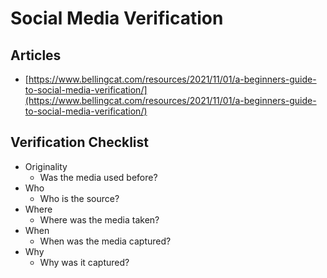 # Social Media Verification

## Articles

* [https://www.bellingcat.com/resources/2021/11/01/a-beginners-guide-to-social-media-verification/](https://www.bellingcat.com/resources/2021/11/01/a-beginners-guide-to-social-media-verification/)

## Verification Checklist

* Originality
  * Was the media used before?
* Who
  * Who is the source?
* Where
  * Where was the media taken?
* When
  * When was the media captured?
* Why
  * Why was it captured?
